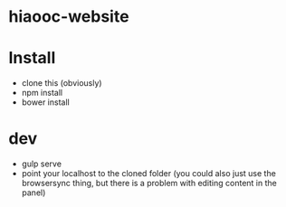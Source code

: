# hiaooc-website

# Install
- clone this (obviously)
- npm install 
- bower install

# dev
- gulp serve
- point your localhost to the cloned folder (you could also just use the browsersync thing, but there is a problem with editing content in the panel)


